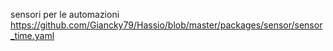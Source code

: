 sensori per le automazioni
https://github.com/Giancky79/Hassio/blob/master/packages/sensor/sensor_time.yaml
